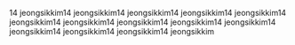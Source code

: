 14
jeongsikkim14
jeongsikkim14
jeongsikkim14
jeongsikkim14
jeongsikkim14
jeongsikkim14
jeongsikkim14
jeongsikkim14
jeongsikkim14
jeongsikkim14
jeongsikkim14
jeongsikkim14
jeongsikkim14
jeongsikkim
